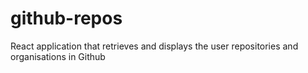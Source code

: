 # github-repos
React application that retrieves and displays the user repositories and organisations in Github
